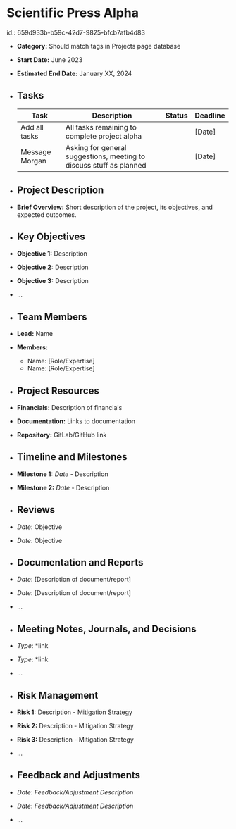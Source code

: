 # Scientific Press Alpha
id:: 659d933b-b59c-42d7-9825-bfcb7afb4d83
- **Category:** Should match tags in Projects page database
- **Start Date:** June 2023
- **Estimated End Date:** January XX, 2024
- ## Tasks
  
  | Task           | Description                                                         | Status | Deadline |
  | -------------- | ------------------------------------------------------------------- | ------ | -------- |
  | Add all tasks  | All tasks remaining to complete project alpha                       |        | \[Date]  |
  | Message Morgan | Asking for general suggestions, meeting to discuss stuff as planned |        | \[Date]  |
- ## Project Description
- **Brief Overview:** Short description of the project, its objectives, and expected outcomes.
- ## Key Objectives
- **Objective 1:** Description
- **Objective 2:** Description
- **Objective 3:** Description
- ...
- ## Team Members
- **Lead:** Name
- **Members:**
	- Name: [Role/Expertise]
	- Name: [Role/Expertise]
- ## Project Resources
- **Financials:** Description of financials
- **Documentation:** Links to documentation
- **Repository:** GitLab/GitHub link
- ## Timeline and Milestones
- **Milestone 1:** *Date* - Description
- **Milestone 2:** *Date* - Description
- ## Reviews
- *Date*: Objective
- *Date*: Objective
- ## Documentation and Reports
- *Date*: [Description of document/report]
- *Date*: [Description of document/report]
- ...
- ## Meeting Notes, Journals, and Decisions
- *Type*: *link
- *Type*: *link
- ...
- ## Risk Management
- **Risk 1:** Description - Mitigation Strategy
- **Risk 2:** Description - Mitigation Strategy
- **Risk 3:** Description - Mitigation Strategy
- ...
- ## Feedback and Adjustments
- *Date*: *Feedback/Adjustment Description*
- *Date*: *Feedback/Adjustment Description*
- ...